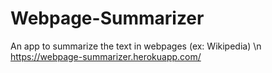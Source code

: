 # Webpage-Summarizer
An app to summarize the text in webpages (ex: Wikipedia) \n
https://webpage-summarizer.herokuapp.com/
